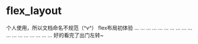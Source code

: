 # flex_layout
个人使用，所以文档命名不规范（^v^）
flex布局初体验
...
...
...
...
...
...
...
...
...
...
...
...
...
...
...
...
...
...
好的看完了出门左转~
